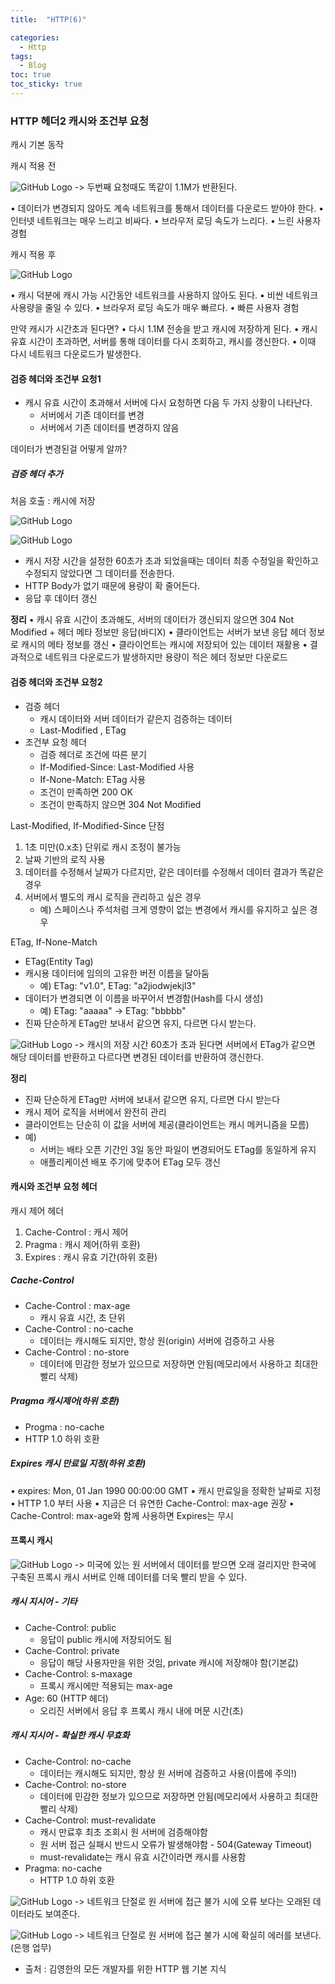 ```yaml
---
title:  "HTTP(6)"

categories:
  - Http
tags:
  - Blog
toc: true
toc_sticky: true
---
```


### HTTP 헤더2 캐시와 조건부 요청

캐시 기본 동작

캐시 적용 전

![GitHub Logo](/image/casy.png)
-> 두번째 요청때도 똑같이 1.1M가 반환된다.

• 데이터가 변경되지 않아도 계속 네트워크를 통해서 데이터를 다운로드 받아야 한다.
• 인터넷 네트워크는 매우 느리고 비싸다.
• 브라우저 로딩 속도가 느리다.
• 느린 사용자 경험

캐시 적용 후

![GitHub Logo](/image/casy2.png)

• 캐시 덕분에 캐시 가능 시간동안 네트워크를 사용하지 않아도 된다.
• 비싼 네트워크 사용량을 줄일 수 있다.
• 브라우저 로딩 속도가 매우 빠르다.
• 빠른 사용자 경험

만약 캐시가 시간초과 된다면?
• 다시 1.1M 전송을 받고 캐시에 저장하게 된다.
• 캐시 유효 시간이 초과하면, 서버를 통해 데이터를 다시 조회하고, 캐시를 갱신한다.
• 이때 다시 네트워크 다운로드가 발생한다.

#### 검증 헤더와 조건부 요청1

- 캐시 유효 시간이 초과해서 서버에 다시 요청하면 다음 두 가지 상황이 나타난다.
    * 서버에서 기존 데이터를 변경
    * 서버에서 기존 데이터를 변경하지 않음

데이터가 변경된걸 어떻게 알까?

##### 검증 헤더 추가

처음 호출 : 캐시에 저장

![GitHub Logo](/image/casy3.png)

![GitHub Logo](/image/casy4.png)

- 캐시 저장 시간을 설정한 60초가 초과 되었을때는 데이터 최종 수정일을 확인하고 수정되지 않았다면 그 데이터를 전송한다.
- HTTP Body가 없기 때문에 용량이 확 줄어든다.
- 응답 후 데이터 갱신

**정리**
• 캐시 유효 시간이 초과해도, 서버의 데이터가 갱신되지 않으면 304 Not Modified + 헤더 메타 정보만 응답(바디X)
• 클라이언트는 서버가 보낸 응답 헤더 정보로 캐시의 메타 정보를 갱신
• 클라이언트는 캐시에 저장되어 있는 데이터 재활용
• 결과적으로 네트워크 다운로드가 발생하지만 용량이 적은 헤더 정보만 다운로드

#### 검증 헤더와 조건부 요청2

- 검증 헤더
    * 캐시 데이터와 서버 데이터가 같은지 검증하는 데이터
    * Last-Modified , ETag
- 조건부 요청 헤더
    * 검증 헤더로 조건에 따른 분기
    * If-Modified-Since: Last-Modified 사용
    * If-None-Match: ETag 사용
    * 조건이 만족하면 200 OK
    * 조건이 만족하지 않으면 304 Not Modified

Last-Modified, If-Modified-Since 단점
1. 1초 미만(0.x초) 단위로 캐시 조정이 불가능
2. 날짜 기반의 로직 사용
3. 데이터를 수정해서 날짜가 다르지만, 같은 데이터를 수정해서 데이터 결과가 똑같은 경우
4. 서버에서 별도의 캐시 로직을 관리하고 싶은 경우
    * 예) 스페이스나 주석처럼 크게 영향이 없는 변경에서 캐시를 유지하고 싶은 경우

ETag, If-None-Match
- ETag(Entity Tag)
- 캐시용 데이터에 임의의 고유한 버전 이름을 달아둠
    * 예) ETag: "v1.0", ETag: "a2jiodwjekjl3"
- 데이터가 변경되면 이 이름을 바꾸어서 변경함(Hash를 다시 생성)
    * 예) ETag: "aaaaa" -> ETag: "bbbbb"
- 진짜 단순하게 ETag만 보내서 같으면 유지, 다르면 다시 받는다.

![GitHub Logo](/image/casy5.png)
-> 캐시의 저장 시간 60초가 초과 된다면 서버에서 ETag가 같으면 해당 데이터를 반환하고 다르다면 변경된 데이터를 반환하여 갱신한다.

**정리**

- 진짜 단순하게 ETag만 서버에 보내서 같으면 유지, 다르면 다시 받는다
- 캐시 제어 로직을 서버에서 완전히 관리
- 클라이언트는 단순히 이 값을 서버에 제공(클라이언트는 캐시 메커니즘을 모름)
- 예)
    * 서버는 배타 오픈 기간인 3일 동안 파일이 변경되어도 ETag를 동일하게 유지
    * 애플리케이션 배포 주기에 맞추어 ETag 모두 갱신

#### 캐시와 조건부 요청 헤더

캐시 제어 헤더
1. Cache-Control : 캐시 제어
2. Pragma : 캐시 제어(하위 호환)
3. Expires : 캐시 유효 기간(하위 호환)

##### Cache-Control

- Cache-Control : max-age
    * 캐시 유효 시간, 초 단위
- Cache-Control : no-cache
    * 데이터는 캐시해도 되지만, 항상 원(origin) 서버에 검증하고 사용
- Cache-Control : no-store
    * 데이터에 민감한 정보가 있으므로 저장하면 안됨(메모리에서 사용하고 최대한 빨리 삭제)

##### Pragma 캐시제어(하위 호환)

- Progma : no-cache
- HTTP 1.0 하위 호환

##### Expires 캐시 만료일 지정(하위 호환)

• expires: Mon, 01 Jan 1990 00:00:00 GMT
• 캐시 만료일을 정확한 날짜로 지정
• HTTP 1.0 부터 사용
• 지금은 더 유연한 Cache-Control: max-age 권장
• Cache-Control: max-age와 함께 사용하면 Expires는 무시

#### 프록시 캐시

![GitHub Logo](/image/casy6.png)
-> 미국에 있는 원 서버에서 데이터를 받으면 오래 걸리지만 한국에 구축된 프록시 캐시 서버로 인해 데이터를 더욱 빨리 받을 수 있다.

##### 캐시 지시어 - 기타
- Cache-Control: public 
    * 응답이 public 캐시에 저장되어도 됨
- Cache-Control: private 
    * 응답이 해당 사용자만을 위한 것임, private 캐시에 저장해야 함(기본값)
- Cache-Control: s-maxage 
    * 프록시 캐시에만 적용되는 max-age
- Age: 60 (HTTP 헤더)
    * 오리진 서버에서 응답 후 프록시 캐시 내에 머문 시간(초)

##### 캐시 지시어 - 확실한 캐시 무효화

- Cache-Control: no-cache 
    * 데이터는 캐시해도 되지만, 항상 원 서버에 검증하고 사용(이름에 주의!)
- Cache-Control: no-store 
    * 데이터에 민감한 정보가 있으므로 저장하면 안됨(메모리에서 사용하고 최대한 빨리 삭제)
- Cache-Control: must-revalidate 
    * 캐시 만료후 최초 조회시 원 서버에 검증해야함
    * 원 서버 접근 실패시 반드시 오류가 발생해야함 - 504(Gateway Timeout)
    * must-revalidate는 캐시 유효 시간이라면 캐시를 사용함
- Pragma: no-cache 
    * HTTP 1.0 하위 호환

![GitHub Logo](/image/casy7.png)
-> 네트워크 단절로 원 서버에 접근 불가 시에 오류 보다는 오래된 데이터라도 보여준다.

![GitHub Logo](/image/casy8.png)
-> 네트워크 단절로 원 서버에 접근 불가 시에 확실히 에러를 보낸다.(은행 업무)

- 출처 : 김영한의 모든 개발자를 위한 HTTP 웹 기본 지식


